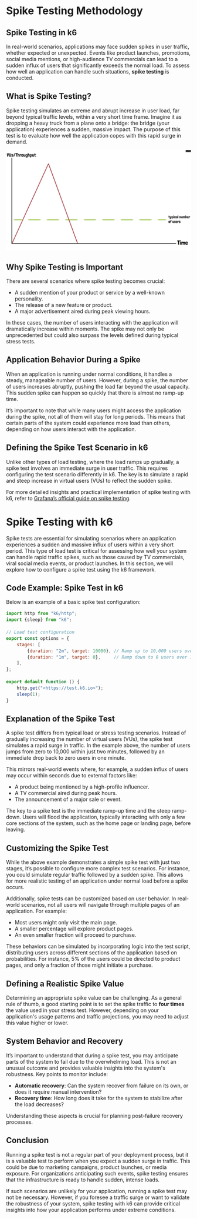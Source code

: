 # Spike Testing Methodology

## Spike Testing in k6

In real-world scenarios, applications may face sudden spikes in user traffic, whether expected or unexpected. Events
like product launches, promotions, social media mentions, or high-audience TV commercials can lead to a sudden influx of
users that significantly exceeds the normal load. To assess how well an application can handle such situations, **spike
testing** is conducted.

## What is Spike Testing?

Spike testing simulates an extreme and abrupt increase in user load, far beyond typical traffic levels, within a very
short time frame. Imagine it as dropping a heavy truck from a plane onto a bridge: the bridge (your application)
experiences a sudden, massive impact. The purpose of this test is to evaluate how well the application copes with this
rapid surge in demand.

![alt](../images/pic5.png)

## Why Spike Testing is Important

There are several scenarios where spike testing becomes crucial:

- A sudden mention of your product or service by a well-known personality.
- The release of a new feature or product.
- A major advertisement aired during peak viewing hours.

In these cases, the number of users interacting with the application will dramatically increase within moments. The
spike may not only be unprecedented but could also surpass the levels defined during typical stress tests.

## Application Behavior During a Spike

When an application is running under normal conditions, it handles a steady, manageable number of users. However, during
a spike, the number of users increases abruptly, pushing the load far beyond the usual capacity. This sudden spike can
happen so quickly that there is almost no ramp-up time.

It’s important to note that while many users might access the application during the spike, not all of them will stay
for long periods. This means that certain parts of the system could experience more load than others, depending on how
users interact with the application.

## Defining the Spike Test Scenario in k6

Unlike other types of load testing, where the load ramps up gradually, a spike test involves an immediate surge in user
traffic. This requires configuring the test scenario differently in k6. The key is to simulate a rapid and steep
increase in virtual users (VUs) to reflect the sudden spike.

For more detailed insights and practical implementation of spike testing with k6, refer
to [Grafana’s official guide on spike testing](https://grafana.com/blog/2024/01/30/spike-testing/#spike-testing-in-k6).

# Spike Testing with k6

Spike tests are essential for simulating scenarios where an application experiences a sudden and massive influx of users
within a very short period. This type of load test is critical for assessing how well your system can handle rapid
traffic spikes, such as those caused by TV commercials, viral social media events, or product launches. In this section,
we will explore how to configure a spike test using the k6 framework.

## Code Example: Spike Test in k6

Below is an example of a basic spike test configuration:

```jsx
import http from "k6/http";
import {sleep} from "k6";

// Load test configuration
export const options = {
    stages: [
        {duration: "2m", target: 10000}, // Ramp up to 10,000 users over 2 minutes
        {duration: "1m", target: 0},     // Ramp down to 0 users over 1 minute
    ],
};

export default function () {
    http.get("<https://test.k6.io>");
    sleep(1);
}
```

## Explanation of the Spike Test

A spike test differs from typical load or stress testing scenarios. Instead of gradually increasing the number of
virtual users (VUs), the spike test simulates a rapid surge in traffic. In the example above, the number of users jumps
from zero to 10,000 within just two minutes, followed by an immediate drop back to zero users in one minute.

This mirrors real-world events where, for example, a sudden influx of users may occur within seconds due to external
factors like:

- A product being mentioned by a high-profile influencer.
- A TV commercial aired during peak hours.
- The announcement of a major sale or event.

The key to a spike test is the immediate ramp-up time and the steep ramp-down. Users will flood the application,
typically interacting with only a few core sections of the system, such as the home page or landing page, before
leaving.

## Customizing the Spike Test

While the above example demonstrates a simple spike test with just two stages, it’s possible to configure more complex
test scenarios. For instance, you could simulate regular traffic followed by a sudden spike. This allows for more
realistic testing of an application under normal load before a spike occurs.

Additionally, spike tests can be customized based on user behavior. In real-world scenarios, not all users will navigate
through multiple pages of an application. For example:

- Most users might only visit the main page.
- A smaller percentage will explore product pages.
- An even smaller fraction will proceed to purchase.

These behaviors can be simulated by incorporating logic into the test script, distributing users across different
sections of the application based on probabilities. For instance, 5% of the users could be directed to product pages,
and only a fraction of those might initiate a purchase.

## Defining a Realistic Spike Value

Determining an appropriate spike value can be challenging. As a general rule of thumb, a good starting point is to set
the spike traffic to **four times** the value used in your stress test. However, depending on your application's usage
patterns and traffic projections, you may need to adjust this value higher or lower.

## System Behavior and Recovery

It’s important to understand that during a spike test, you may anticipate parts of the system to fail due to the
overwhelming load. This is not an unusual outcome and provides valuable insights into the system's robustness. Key
points to monitor include:

- **Automatic recovery**: Can the system recover from failure on its own, or does it require manual intervention?
- **Recovery time**: How long does it take for the system to stabilize after the load decreases?

Understanding these aspects is crucial for planning post-failure recovery processes.

## Conclusion

Running a spike test is not a regular part of your deployment process, but it is a valuable test to perform when you
expect a sudden surge in traffic. This could be due to marketing campaigns, product launches, or media exposure. For
organizations anticipating such events, spike testing ensures that the infrastructure is ready to handle sudden, intense
loads.

If such scenarios are unlikely for your application, running a spike test may not be necessary. However, if you foresee
a traffic surge or want to validate the robustness of your system, spike testing with k6 can provide critical insights
into how your application performs under extreme conditions.